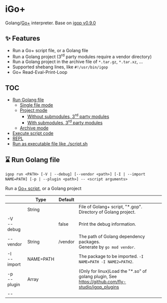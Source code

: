 # iGo+

Golang/[Go+](https://goplus.org/) interpreter. Base on [igop v0.9.0](https://github.com/goplus/igop)

## ✨ Features

- Run a Go+ script file, or a Golang file
- Run a Golang project (3<sup>rd</sup> party modules require a vendor directory)
- Run a Golang project in the archive file of `*.tar.gz`, `*.tar.xz`, ...
- Supported shebang lines, like `#!/usr/bin/igop`
- Go+ Read-Eval-Print-Loop

## TOC

- [Run Golang file](#-run-golang-file)
  - [Single file mode](#single-file-mode)
  - [Project mode](#project-mode)
    - [Without submodules, 3<sup>rd</sup> party modules](#without-submodules-3suprdsup-party-modules)
    - [With submodules, 3<sup>rd</sup> party modules](#with-submodules-or-3suprdsup-party-modules)
  - [Archive mode](#archive-mode)
- [Execute script code](#-execute-script-code)
- [REPL](#repl)
- [Run as executable file like ./script.sh](#run-as-executable-file-of-sh)

## ⌛ Run Golang file 

```
igop run <PATH> [-V | --debug] [--vendor <path>] [-I | --import NAME=PATH] [-p | --plugin <path>] -- <script arguments>
```

Run a [Go+ script](https://goplus.org/), or a Golang project

|                        | Type      | Default       |                                                                                                  |
|------------------------|-----------|---------------|--------------------------------------------------------------------------------------------------|
| <PATH>                 | String    |               | File of Golang+ script, "*.gop". <br/>Directory of Golang project.                               |
| -V<br/>--debug         |           | false         | Print the debug information.                                                                     |
| --vendor               | String    | <PATH>/vendor | The path of Golang dependency packages.<br/>Generate by `go mod vendor`.                         |
| -I<br/>--import        | NAME=PATH |               | The package to be imported. `-I NAME=PATH -I NAME2=PATH2`.                                       |
| -p<br/>--plugin <path> | Array     |               | (Only for linux)Load the "*.so" of golang plugin, See https://github.com/fly-studio/igop_plugins |
| -- <script arguments>  |           |               | Script arguments.<br/>Be read `os.Args` in the script.                                           |

### Single file mode

#### Run a file with `*.gop`

```
$ igop run /path/to/file.gop 

# or
$ cd /path/to
$ igop run file.gop
```
The difference is that they have different **Working directories**

Similarly hereinafter.

> See [Example2/1.go](example2/1.gop)

#### Run a file with `*.go`

Golang file, Must include `package main` and `func main()`

```
package main

func main() {

}
```

> See [Example2/2.go](example2/2.go)

```
$ igop run /path/to/file.go 
```

### Project mode

#### Without submodules, 3<sup>rd</sup> party modules

- The package MUST be `package main` in all `.go` files 
- Included `func main()` in anyone `.go` file, or ONLY one `.gop` file
- No sub-folder. even if the sub-folders are present, they will be ignored
- Supported Go/Go+ hybrid programming

```
/path/to/
 - func.go
 - func.gop
 - main.go
```

> ONLY allowed one `func main(){}`, Whether in the *.gop or *.go, See [Example3](example3)

Run

```
$ cd /path/to
$ igop run .

# or
$ igop run /path/to
```

#### With submodules, or 3<sup>rd</sup> party modules 

If the Golang project contains submodules, or 3<sup>rd</sup> party modules.

Not allowed *.gop(Temporary)

```
/path/to
  - main.go
  - func/
    - func.go
```

MUST include these files
```
/path/to/
  - go.mod
  - vendor/             <--- if you need 3rd-party modules
    - modules.txt
```

> See [Example1/](example1)

#### - go.mod

Init the project to generate `go.mod` at first

```
$ go mod init your project-name
```

#### - `vendor` directory

Run this command to create the vendor directory, 
`igop` need to load the modules from `vendor/modules.txt`

```
$ go mod vendor
```

### Archive mode

This is a convenient way that a packaging of project mode

Supported archive format. 

- tar.gz
- tar.bzip2
- tar.xz
- zip
- tar

> See [Example1/example1.tar.gz](example1/example1.tar.gz)

When it's running, it's actually being extract to `example1/__example1.tar.gz__`

```
$ igop run examples1/example1.tar.gz --vendor vendor
```

#### `vendor`, `import` path

Unless you specify an absolute path that mean path on the OS, `--vendor` would be a relative path in archive.

Same with the PATH of `--import NAME=PATH`.

> the argument of `--vendor vendor` mean the vendor path is `examples1/__example1.tar.gz__/vendor`

Use the vendor with absolute path in OS

```
$ igop run examples1/example1.tar.gz --vendor /path/to/vendor
```

### Examples

> See  "example1/"、"example2/"、"example3/"

Project mode without modules
```
$ igop run example3/

$ cd example3/
$ igop run .
```


Project mode with modules
```
$ igop run example1/

$ igop run example1/ --vendor example1/vendor

$ cd example1/
$ igop run . --vendor vendor
```



Single mode
```
$ igop run examples2/1.gop
```

Script arguments
```
$ igop run examples2/2.go -- --abc 123 --def
```

## ⚡ Execute script code
```
igop exec [-s | --script <code>] [--debug] -- <script arguments>
```
Execute script code from **StdIn** or the argument of "--script"

|                        | Type   | Default |                                                        |
|------------------------|--------|---------|--------------------------------------------------------|
| -V<br/>--debug         |        | false   | Print the debug information.                           |
| -s<br/>--script <code> | String |         | The Golang/Go+ script as string                        |
| -- <script arguments>  |        |         | Script arguments.<br/>Be read `os.Args` in the script. |

### Example

#### Execute script from StdIn

```
$ igop exec < example2/1.gop

$ cat example2/1.gop | igop exec

$ echo "i := 1+2; println(i)" | igop exec
$ printf "i := 1+2 \n println(i)" | igop exec
```

#### Execute script from argument

```
$ igop exec -s "i := 1+2; println(i)"
```

> Use `;`(semicolons) instead of `\n`(carriage returns)

## REPL
```
igop repl
```
A [Go+](https://goplus.org/) Read Eval Print Loop

Online: [https://repl.goplus.org/](https://repl.goplus.org/)

![](docs/repl_examples.png)

## Run as executable file of "*.sh"

script.sh
```
#!/usr/bin/igop run
///usr/bin/true; exec /usr/bin/igop run "$0" "$@"

import "os"
import "fmt"

fmt.Printf("%v", os.Args)
```

> The first two lines are important

Run
```
$ chmod +x ./script.sh

# use -- to pass arguments to the script
$ ./scrpit.sh -- --argument1 --argument2
$ sh ./script.sh -- --argument1 --argument2
```

Print
```
[./script.sh.gop --argument1 --argument2]
```
